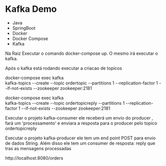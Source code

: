 # Kafka Demo




* Java
* SpringBoot
* Docker
* Docker Compose
* Kafka

Na Raiz Executar o comando docker-compose up.
O mesmo irá executar o kafka.

Após o kafka está rodando executar a criacao de topicos

docker-compose exec kafka  \
kafka-topics --create --topic ordertopic --partitions 1 --replication-factor 1 --if-not-exists --zookeeper zookeeper:2181

docker-compose exec kafka  \
kafka-topics --create --topic ordertopicreply --partitions 1 --replication-factor 1 --if-not-exists --zookeeper zookeeper:2181

Executar o projeto kafka-consumer ele receberá um envio do producer , fará um 'processamento' e enviara a resposta para o producer pelo topico ordertopicreply

Executar o projeto kafka-producer ele tem um end point POST  para envio de dados String.
Além disso ele tem um consumer de resposta: reply que tras as mensagens processadas


http://localhost:8080/orders





 



